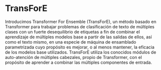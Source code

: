 # TransForE
Introducimos Transformer For Ensemble (TransForE), un método basado en Transformer para trabajar problemas de clasificación de texto de múltiples clases con un fuerte desequilibrio de etiquetas a fin de combinar el aprendizaje de múltiples modelos base a partir de las salidas de ellos, así como el texto mismo, en una especie de máquina de ensamblado parametrizada cuyo propósito es mejorar, o al menos mantener, la eficacia de los modelos base utilizados. TransForE utiliza los conocidos módulos de auto-atención de múltiples cabezales, propio de Transformer, con el propósito de aprender a combinar las múltiples componentes de entrada. 

